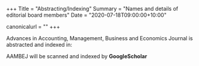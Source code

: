 +++
Title = "Abstracting/Indexing"
Summary = "Names and details of editorial board members"
Date = "2020-07-18T09:00:00+10:00"

canonicalurl = ""
+++

Advances in Accounting, Management, Business and Economics Journal is abstracted and  indexed in:


AAMBEJ will be scanned and indexed by **GoogleScholar**

